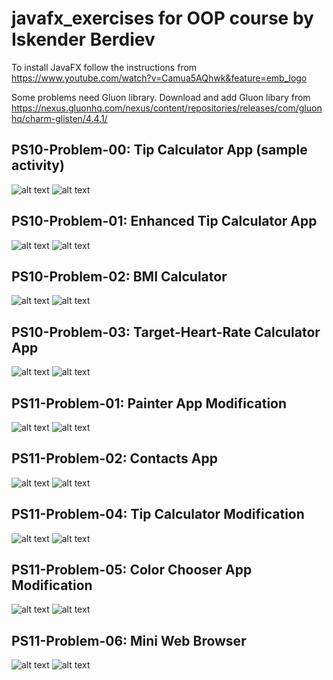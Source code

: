 # javafx_exercises for OOP course by Iskender Berdiev

To install JavaFX follow the instructions from https://www.youtube.com/watch?v=Camua5AQhwk&feature=emb_logo

Some problems need Gluon library. Download and add Gluon libary from https://nexus.gluonhq.com/nexus/content/repositories/releases/com/gluonhq/charm-glisten/4.4.1/

## PS10-Problem-00: Tip Calculator App (sample activity)
![alt text](https://github.com/iberdiev/javafx_exercises/blob/master/src/screenshots/tip1.png?raw=true)
![alt text](https://github.com/iberdiev/javafx_exercises/blob/master/src/screenshots/tip2.png?raw=true)

## PS10-Problem-01: Enhanced Tip Calculator App
![alt text](https://github.com/iberdiev/javafx_exercises/blob/master/src/screenshots/etip1.png?raw=true)
![alt text](https://github.com/iberdiev/javafx_exercises/blob/master/src/screenshots/etip2.png?raw=true)
## PS10-Problem-02: BMI Calculator
![alt text](https://github.com/iberdiev/javafx_exercises/blob/master/src/screenshots/bmi1.png?raw=true)
![alt text](https://github.com/iberdiev/javafx_exercises/blob/master/src/screenshots/bmi2.png?raw=true)
## PS10-Problem-03: Target-Heart-Rate Calculator App
![alt text](https://github.com/iberdiev/javafx_exercises/blob/master/src/screenshots/hr1.png?raw=true)
![alt text](https://github.com/iberdiev/javafx_exercises/blob/master/src/screenshots/hr2.png?raw=true)
## PS11-Problem-01: Painter App Modification
![alt text](https://github.com/iberdiev/javafx_exercises/blob/master/src/screenshots/pma1.png?raw=true)
![alt text](https://github.com/iberdiev/javafx_exercises/blob/master/src/screenshots/pma2.png?raw=true)
## PS11-Problem-02: Contacts App
![alt text](https://github.com/iberdiev/javafx_exercises/blob/master/src/screenshots/c1.png?raw=true)
![alt text](https://github.com/iberdiev/javafx_exercises/blob/master/src/screenshots/c2.png?raw=true)
## PS11-Problem-04: Tip Calculator Modification
![alt text](https://github.com/iberdiev/javafx_exercises/blob/master/src/screenshots/tcm1.png?raw=true)
![alt text](https://github.com/iberdiev/javafx_exercises/blob/master/src/screenshots/tcm2.png?raw=true)
## PS11-Problem-05: Color Chooser App Modification
![alt text](https://github.com/iberdiev/javafx_exercises/blob/master/src/screenshots/cca1.png?raw=true)
![alt text](https://github.com/iberdiev/javafx_exercises/blob/master/src/screenshots/cca2.png?raw=true)
## PS11-Problem-06: Mini Web Browser
![alt text](https://github.com/iberdiev/javafx_exercises/blob/master/src/screenshots/mb1.png?raw=true)
![alt text](https://github.com/iberdiev/javafx_exercises/blob/master/src/screenshots/mb2.png?raw=true)
